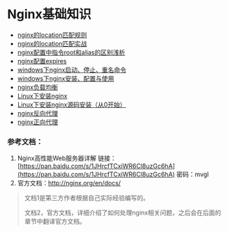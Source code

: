 # Nginx基础知识

* [nginx的location匹配规则](/nginx/nginxji-chu-zhi-shi/nginxde-location-pi-pei-gui-ze.md) 
* [nginx的location匹配实战](/nginx/nginxji-chu-zhi-shi/nginxde-location-pi-pei-shi-zhan.md) 
* [nginx配置中指令root和alias的区别浅析](/nginx/nginxji-chu-zhi-shi/nginxpei-zhi-zhong-zhi-ling-root-he-alias-de-qu-bie-qian-xi.md) 
* [nginx配置expires](/nginx/nginxji-chu-zhi-shi/nginxpei-zhi-expires.md) 
* [windows下nginx启动、停止、重名命令](/nginx/nginxji-chu-zhi-shi/windowsxia-nginx-qi-dong-3001-ting-zhi-3001-zhong-ming-ming-ling.md) 
* [windows下nginx安装、配置与使用](/nginx/nginxji-chu-zhi-shi/windowsxia-nginx-an-zhuang-3001-pei-zhi-yu-shi-yong.md) 
* [nginx负载均衡](/nginx/nginxji-chu-zhi-shi/nginxfu-zai-jun-heng.md) 
* [Linux下安装nginx](/nginx/nginxji-chu-zhi-shi/linuxxia-an-zhuang-nginx.md)
* [Linux下安装nginx源码安装（从0开始）](/nginx/nginxji-chu-zhi-shi/linuxxia-an-zhuang-nginx-yuan-ma-an-zhuang-ff08-cong-0-kai-shi-ff09.md)
* [nginx反向代理](/nginx/nginxji-chu-zhi-shi/nginxfan-xiang-dai-li.md)
* [nginx正向代理](/nginx/nginxji-chu-zhi-shi/nginxzheng-xiang-dai-li.md)

### 参考文档：

1. Nginx高性能Web服务器详解   链接：[https://pan.baidu.com/s/1JHrcfTCxiWR6Cl8uzGc6hA](https://pan.baidu.com/s/1JHrcfTCxiWR6Cl8uzGc6hA) 密码：mvgl
2. 官方文档：[http://nginx.org/en/docs/ ](http://nginx.org/en/docs/)

> 文档1是第三方作者根据自己实际经验编写的。
>
> 文档2，官方文档，详细介绍了如何处理nginx相关问题，之后会在后面的章节中翻译官方文档。




